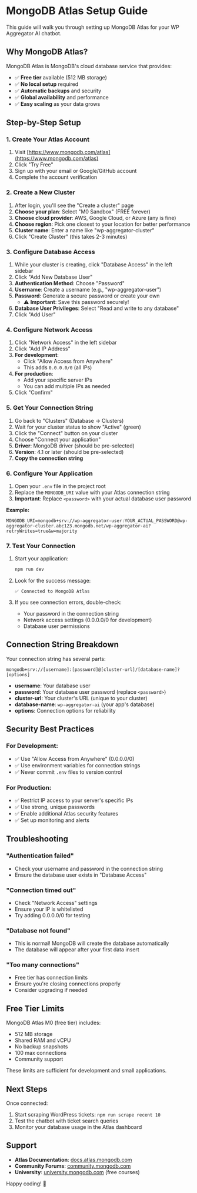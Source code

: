 # MongoDB Atlas Setup Guide

This guide will walk you through setting up MongoDB Atlas for your WP Aggregator AI chatbot.

## Why MongoDB Atlas?

MongoDB Atlas is MongoDB's cloud database service that provides:

- ✅ **Free tier** available (512 MB storage)
- ✅ **No local setup** required
- ✅ **Automatic backups** and security
- ✅ **Global availability** and performance
- ✅ **Easy scaling** as your data grows

## Step-by-Step Setup

### 1. Create Your Atlas Account

1. Visit [https://www.mongodb.com/atlas](https://www.mongodb.com/atlas)
2. Click "Try Free"
3. Sign up with your email or Google/GitHub account
4. Complete the account verification

### 2. Create a New Cluster

1. After login, you'll see the "Create a cluster" page
2. **Choose your plan**: Select "M0 Sandbox" (FREE forever)
3. **Choose cloud provider**: AWS, Google Cloud, or Azure (any is fine)
4. **Choose region**: Pick one closest to your location for better performance
5. **Cluster name**: Enter a name like "wp-aggregator-cluster"
6. Click "Create Cluster" (this takes 2-3 minutes)

### 3. Configure Database Access

1. While your cluster is creating, click "Database Access" in the left sidebar
2. Click "Add New Database User"
3. **Authentication Method**: Choose "Password"
4. **Username**: Create a username (e.g., "wp-aggregator-user")
5. **Password**: Generate a secure password or create your own
   - ⚠️ **Important**: Save this password securely!
6. **Database User Privileges**: Select "Read and write to any database"
7. Click "Add User"

### 4. Configure Network Access

1. Click "Network Access" in the left sidebar
2. Click "Add IP Address"
3. **For development**:
   - Click "Allow Access from Anywhere"
   - This adds `0.0.0.0/0` (all IPs)
4. **For production**:
   - Add your specific server IPs
   - You can add multiple IPs as needed
5. Click "Confirm"

### 5. Get Your Connection String

1. Go back to "Clusters" (Database → Clusters)
2. Wait for your cluster status to show "Active" (green)
3. Click the "Connect" button on your cluster
4. Choose "Connect your application"
5. **Driver**: MongoDB driver (should be pre-selected)
6. **Version**: 4.1 or later (should be pre-selected)
7. **Copy the connection string**

### 6. Configure Your Application

1. Open your `.env` file in the project root
2. Replace the `MONGODB_URI` value with your Atlas connection string
3. **Important**: Replace `<password>` with your actual database user password

**Example:**

```env
MONGODB_URI=mongodb+srv://wp-aggregator-user:YOUR_ACTUAL_PASSWORD@wp-aggregator-cluster.abc123.mongodb.net/wp-aggregator-ai?retryWrites=true&w=majority
```

### 7. Test Your Connection

1. Start your application:

   ```bash
   npm run dev
   ```

2. Look for the success message:

   ```
   ✅ Connected to MongoDB Atlas
   ```

3. If you see connection errors, double-check:
   - Your password in the connection string
   - Network access settings (0.0.0.0/0 for development)
   - Database user permissions

## Connection String Breakdown

Your connection string has several parts:

```
mongodb+srv://[username]:[password]@[cluster-url]/[database-name]?[options]
```

- **username**: Your database user
- **password**: Your database user password (replace `<password>`)
- **cluster-url**: Your cluster's URL (unique to your cluster)
- **database-name**: `wp-aggregator-ai` (your app's database)
- **options**: Connection options for reliability

## Security Best Practices

### For Development:

- ✅ Use "Allow Access from Anywhere" (0.0.0.0/0)
- ✅ Use environment variables for connection strings
- ✅ Never commit `.env` files to version control

### For Production:

- ✅ Restrict IP access to your server's specific IPs
- ✅ Use strong, unique passwords
- ✅ Enable additional Atlas security features
- ✅ Set up monitoring and alerts

## Troubleshooting

### "Authentication failed"

- Check your username and password in the connection string
- Ensure the database user exists in "Database Access"

### "Connection timed out"

- Check "Network Access" settings
- Ensure your IP is whitelisted
- Try adding 0.0.0.0/0 for testing

### "Database not found"

- This is normal! MongoDB will create the database automatically
- The database will appear after your first data insert

### "Too many connections"

- Free tier has connection limits
- Ensure you're closing connections properly
- Consider upgrading if needed

## Free Tier Limits

MongoDB Atlas M0 (free tier) includes:

- 512 MB storage
- Shared RAM and vCPU
- No backup snapshots
- 100 max connections
- Community support

These limits are sufficient for development and small applications.

## Next Steps

Once connected:

1. Start scraping WordPress tickets: `npm run scrape recent 10`
2. Test the chatbot with ticket search queries
3. Monitor your database usage in the Atlas dashboard

## Support

- **Atlas Documentation**: [docs.atlas.mongodb.com](https://docs.atlas.mongodb.com)
- **Community Forums**: [community.mongodb.com](https://community.mongodb.com)
- **University**: [university.mongodb.com](https://university.mongodb.com) (free courses)

Happy coding! 🚀
